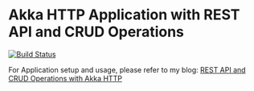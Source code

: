 # Akka HTTP Application with REST API and CRUD Operations 

[![Build Status](https://travis-ci.org/ajtechdeveloper/BasicAkkaHTTP.svg?branch=master)](https://travis-ci.org/ajtechdeveloper/BasicAkkaHTTP)

For Application setup and usage, please refer to my blog: [REST API and CRUD Operations with Akka HTTP](http://softwaredevelopercentral.blogspot.in/2017/09/rest-api-and-crud-operations-with-akka.html)
